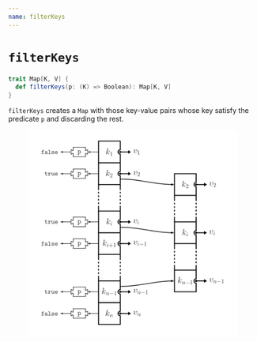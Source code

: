 ```yaml
---
name: filterKeys
---
```


# `filterKeys`

~~~ scala
trait Map[K, V] {
  def filterKeys(p: (K) => Boolean): Map[K, V]
}
~~~

`filterKeys` creates a `Map` with those key-value pairs whose key satisfy the predicate `p` and discarding the rest.

<figure class="diagram">
  <img src="images/filterKeys.svg" alt="filterKeys function">
  <!-- <figcaption class="diagram-desc"></figcaption> -->
</figure>
